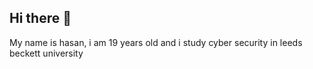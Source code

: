  ## Hi there 👋
My name is hasan, i am 19 years old and i study cyber security in leeds beckett university
<!--
**xHX54N7x/xHX54N7x** is a ✨ _special_ ✨ repository because its `README.md` (this file) appears on your GitHub profile.

Here are some ideas to get you started:

- 🔭 I’m currently working on computer programming
- 🌱 I’m currently learning cyber security
- 👯 I’m looking to collaborate on 
- 🤔 I’m looking for help with ...
- 💬 Ask me about anything e.g. problems about life
- 📫 How to reach me:
- 😄 Pronouns: He/Him
- ⚡ Fun fact: I can beatbox
-->
